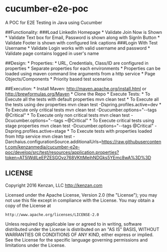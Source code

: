 # cucumber-e2e-poc
A POC for E2E Testing in Java using Cucumber 

##Functionality:
###Load LinkedIn Homepage
    * Validate Join Now is Shown
    * Validate Text box for Email, Password is shown along with SignIn Button
    * Validate Footer is shown with configured link captions
###Login With Test Username
    * Validate Login works with valid username and password
    * Validate page contains logged in user's name

##Design:
    * Properties:
        * URL, Credentials, Class/ID are configured in properties
        * Separate properties for each environments
        * Properties can be loaded using maven command line arguments from a http service
    * Page Objects/Components
    * Priority based test scenarios

##Execution:
    * Install Maven:
        http://maven.apache.org/install.html or http://brewformulas.org/Maven
    * Clone the Repo
    * Execute Tests:
        * To Execute all the tests with default properties
            mvn clean test
        * To Execute all the tests using dev properties
            mvn clean test -Dspring.profiles.active=dev
        * To Execute only critical tests
            mvn clean test -Dcucumber.options="--tags @Critical"
        * To Execute only non critical tests
            mvn clean test -Dcucumber.options="--tags ~@Critical"
        * To Execute critical tests using stage properties
            mvn clean test -Dcucumber.options="--tags @Critical" -Dspring.profiles.active=stage
        * To Execute tests with properties loaded from http service
            mvn clean test -Darchaius.configurationSource.additionalUrls=https://raw.githubusercontent.com/kenzanmedia/cucumber-e2e-poc/develop/src/test/resources/application.properties?token=AT5lWdlLeEPZESGOvz768VKttMeihNDGks5YEmc8wA%3D%3D

 ## LICENSE
Copyright 2016 Kenzan, LLC <http://kenzan.com>
 
Licensed under the Apache License, Version 2.0 (the "License");
you may not use this file except in compliance with the License.
You may obtain a copy of the License at
 
    http://www.apache.org/licenses/LICENSE-2.0
 
Unless required by applicable law or agreed to in writing, software
distributed under the License is distributed on an "AS IS" BASIS,
WITHOUT WARRANTIES OR CONDITIONS OF ANY KIND, either express or implied.
See the License for the specific language governing permissions and
limitations under the License.